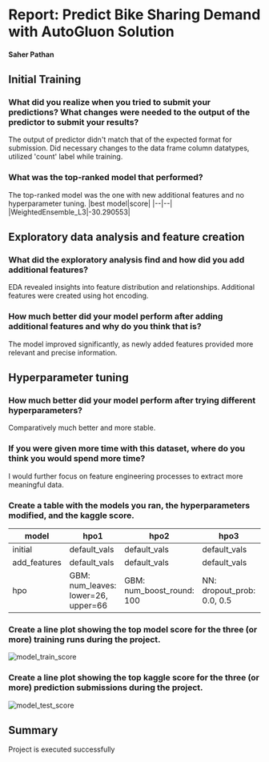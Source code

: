 # Report: Predict Bike Sharing Demand with AutoGluon Solution
#### Saher Pathan

## Initial Training
### What did you realize when you tried to submit your predictions? What changes were needed to the output of the predictor to submit your results?
The output of predictor didn't match that of the expected format for submission. Did necessary changes to the data frame column datatypes, utilized 'count' label while training. 

### What was the top-ranked model that performed?
The top-ranked model was the one with new additional features and no hyperparameter tuning.
|best model|score|
|--|--|
|WeightedEnsemble_L3|-30.290553|
   
## Exploratory data analysis and feature creation
### What did the exploratory analysis find and how did you add additional features?
EDA revealed insights into feature distribution and relationships. Additional features were created using hot encoding. 

### How much better did your model perform after adding additional features and why do you think that is?
The model improved significantly, as newly added features provided more relevant and precise information.

## Hyperparameter tuning
### How much better did your model perform after trying different hyperparameters?
Comparatively much better and more stable.
### If you were given more time with this dataset, where do you think you would spend more time?
I would further focus on feature engineering processes to extract more meaningful data.

### Create a table with the models you ran, the hyperparameters modified, and the kaggle score.
|model|hpo1|hpo2|hpo3|score|
|--|--|--|--|--|
|initial|default_vals|default_vals|default_vals| 1.85146|
|add_features|default_vals|default_vals|default_vals| 0.62155|
|hpo|GBM: num_leaves: lower=26, upper=66|GBM: num_boost_round: 100|NN: dropout_prob: 0.0, 0.5|	0.47832|

### Create a line plot showing the top model score for the three (or more) training runs during the project.


![model_train_score](https://github.com/Saherpathan/nd009t-c1-intro-to-ml-project-starter/assets/80739877/bf1f5103-19ed-40c2-a99e-5821503ece29)



### Create a line plot showing the top kaggle score for the three (or more) prediction submissions during the project.

![model_test_score](https://github.com/Saherpathan/nd009t-c1-intro-to-ml-project-starter/assets/80739877/64b7c0d6-d98c-412f-b8b2-764c0db87d34)


## Summary
Project is executed successfully
